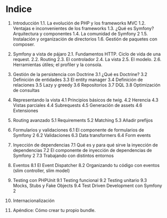 # Indice

1. Introducción
  1.1. La evolución de PHP y los frameworks MVC
  1.2. Ventajas e inconvenientes de los frameworks
  1.3. ¿Qué es Symfony? Arquitectura y componentes
  1.4. La comunidad de Symfony 2
  1.5. Instalación y organización de directorios
  1.6. Gestión de paquetes con composer.

2. Symfony a vista de pájaro
  2.1. Fundamentos HTTP. Ciclo de vida de una request.
  2.2. Routing
  2.3. El controlador
  2.4. La vista
  2.5. El modelo.
  2.6. Herramientas útiles; el profiler y la consola.

3. Gestión de la persistencia con Doctrine
  3.1 ¿Qué es Doctrine?
  3.2 Definición de entidades
  3.3 El entity manager
  3.4 Definición de relaciones
  3.5 Lazy y greedy
  3.6 Repositorios
  3.7 DQL
  3.8 Optimización de consultas

4. Representando la vista
  4.1 Principios básicos de twig.
  4.2 Herencia
  4.3 Vistas parciales
  4.4 Subrequests
  4.5 Generación de assets
  4.6 Extensiones

5. Routing avanzado
  5.1 Requirements
  5.2 Matching
  5.3 Añadir prefijos

6. Formularios y validaciones
  6.1 El componente de formularios de Symfony 2
  6.2 Validaciones
  6.3 Data transformers
  6.4 Form events

7. Inyección de dependencias
  7.1 Qué es y para qué sirve la inyección de dependencias
  7.2 El componente de inyección de dependencias de Symfony 2
  7.3 Trabajando con distintos entornos

8. Eventos
  8.1 El Event Dispatcher
  8.2 Organizando tu código con eventos (slim controller, slim model)

9. Testing con PHPUnit
  9.1 Testing funcional
  9.2 Testing unitario
  9.3 Mocks, Stubs y Fake Objects
  9.4 Test Driven Development con Symfony 2

10. Internacionalización

11. Apéndice: Cómo crear tu propio bundle.
